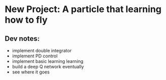 # New Project: A particle that learning how to fly## Dev notes:- implement double integrator- implement PD control - implement basic learning learning - build a deep Q network eventually- see where it goes